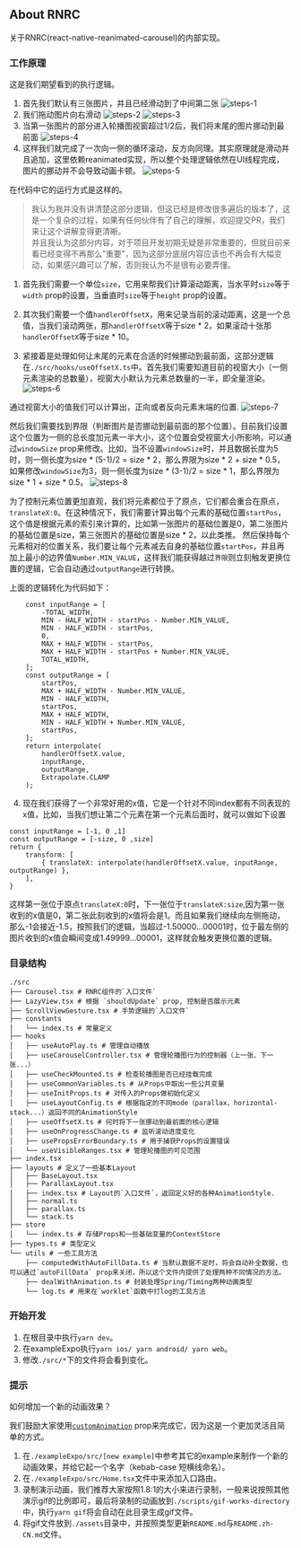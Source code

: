 ## About RNRC
关于RNRC(react-native-reanimated-carousel)的内部实现。

### 工作原理
这是我们期望看到的执行逻辑。

1. 首先我们默认有三张图片，并且已经滑动到了中间第二张
![steps-1](./assets/steps-1.png)
2. 我们拖动图片向右滑动
![steps-2](./assets/steps-2.png)
![steps-3](./assets/steps-3.png)
3. 当第一张图片的部分进入轮播图视窗超过1/2后，我们将末尾的图片挪动到最前面
![steps-4](./assets/steps-4.png)
4. 这样我们就完成了一次向一侧的循环滚动，反方向同理。其实原理就是滑动并且追加，这里依赖reanimated实现，所以整个处理逻辑依然在UI线程完成，图片的挪动并不会导致动画卡顿。
![steps-5](./assets/steps-5.png)

在代码中它的运行方式是这样的。  

> 我认为我并没有讲清楚这部分逻辑，但这已经是修改很多遍后的版本了，这是一个复杂的过程，如果有任何伙伴有了自己的理解，欢迎提交PR，我们来让这个讲解变得更清晰。  
> 并且我认为这部分内容，对于项目开发初期无疑是非常重要的，但就目前来看已经变得不再那么"重要"，因为这部分底层内容应该也不再会有大幅变动，如果感兴趣可以了解，否则我认为不是很有必要弄懂。

1. 首先我们需要一个单位`size`，它用来帮我们计算滚动距离，当水平时`size`等于`width` prop的设置，当垂直时`size`等于`height` prop的设置。

2. 其次我们需要一个值`handlerOffsetX`，用来记录当前的滚动距离，这是一个总值，当我们滚动两张，那`handlerOffsetX`等于size * 2，如果滚动十张那`handlerOffsetX`等于size * 10。

3. 紧接着是处理如何让末尾的元素在合适的时候挪动到最前面，这部分逻辑在`./src/hooks/useOffsetX.ts`中。首先我们需要知道目前的视窗大小（一侧元素渲染的总数量），视窗大小默认为元素总数量的一半，即全量渲染。
![steps-6](./assets/steps-6.jpg)

通过视窗大小的值我们可以计算出，正向或者反向元素末端的位置.
![steps-7](./assets/steps-7.jpg)

然后我们需要找到界限（判断图片是否挪动到最前面的那个位置）。目前我们设置这个位置为一侧的总长度加元素一半大小，这个位置会受视窗大小所影响，可以通过`windowSize` prop来修改。比如，当不设置`windowSize`时，并且数据长度为5时，则一侧长度为size * (5-1)/2 = size * 2，那么界限为size * 2 + size * 0.5，如果修改`windowSize`为3，则一侧长度为size * (3-1)/2 = size * 1，那么界限为size * 1 + size * 0.5。
![steps-8](./assets/steps-8.jpeg)

为了控制元素位置更加直观，我们将元素都位于了原点，它们都会重合在原点，`translateX:0`。在这种情况下，我们需要计算出每个元素的基础位置`startPos`，这个值是根据元素的索引来计算的，比如第一张图片的基础位置是0，第二张图片的基础位置是size，第三张图片的基础位置是size * 2，以此类推。 然后保持每个元素相对的位置关系，我们要让每个元素减去自身的基础位置`startPos`，并且再加上最小的边界值`Number.MIN_VALUE`，这样我们能获得越过`界限`则立刻触发更换位置的逻辑，它会自动通过`outputRange`进行转换。

上面的逻辑转化为代码如下：

```tsx
    const inputRange = [
        -TOTAL_WIDTH,
        MIN - HALF_WIDTH - startPos - Number.MIN_VALUE,
        MIN - HALF_WIDTH - startPos,
        0,
        MAX + HALF_WIDTH - startPos,
        MAX + HALF_WIDTH - startPos + Number.MIN_VALUE,
        TOTAL_WIDTH,
    ];
    const outputRange = [
        startPos,
        MAX + HALF_WIDTH - Number.MIN_VALUE,
        MIN - HALF_WIDTH,
        startPos,
        MAX + HALF_WIDTH,
        MIN - HALF_WIDTH + Number.MIN_VALUE,
        startPos,
    ];
    return interpolate(
        handlerOffsetX.value,
        inputRange,
        outputRange,
        Extrapolate.CLAMP
    );
```

4. 现在我们获得了一个非常好用的x值，它是一个针对不同index都有不同表现的x值，比如，当我们想让第二个元素在第一个元素后面时，就可以做如下设置
```tsx
const inputRange = [-1, 0 ,1]
const outputRange = [-size, 0 ,size]
return {
    transform: [
        { translateX: interpolate(handlerOffsetX.value, inputRange, outputRange) },
    ],
}
```
这样第一张位于原点`translateX:0`时，下一张位于`translateX:size`,因为第一张收到的x值是0，第二张此刻收到的x值将会是1。而且如果我们继续向左侧拖动，那么-1会接近-1.5，按照我们的逻辑，当超过-1.50000...00001时，位于最左侧的图片收到的x值会瞬间变成1.49999...00001，这样就会触发更换位置的逻辑。


### 目录结构
```
./src
├── Carousel.tsx # RNRC组件的`入口文件`
├── LazyView.tsx # 根据 `shouldUpdate` prop, 控制是否展示元素
├── ScrollViewGesture.tsx # 手势逻辑的`入口文件`
├── constants
│   └── index.ts # 常量定义
├── hooks
│   ├── useAutoPlay.ts # 管理自动播放
│   ├── useCarouselController.tsx # 管理轮播图行为的控制器（上一张、下一张...）
│   ├── useCheckMounted.ts # 检查轮播图是否已经挂载完成
│   ├── useCommonVariables.ts # 从Props中取出一些公共变量
│   ├── useInitProps.ts # 对传入的Props做初始化定义
│   ├── useLayoutConfig.ts # 根据指定的不同mode（parallax、horizontal-stack...）返回不同的AnimationStyle
│   ├── useOffsetX.ts # 何时将下一张挪动到最前面的核心逻辑
│   ├── useOnProgressChange.ts # 监听滚动进度变化
│   ├── usePropsErrorBoundary.ts # 用于捕获Props的设置错误
│   └── useVisibleRanges.tsx # 管理轮播图的可见范围
├── index.tsx
├── layouts # 定义了一些基本Layout
│   ├── BaseLayout.tsx
│   ├── ParallaxLayout.tsx
│   ├── index.tsx # Layout的`入口文件`，返回定义好的各种AnimationStyle.
│   ├── normal.ts
│   ├── parallax.ts
│   └── stack.ts
├── store
│   └── index.ts # 存储Props和一些基础变量的ContextStore
├── types.ts # 类型定义
└── utils # 一些工具方法
    ├── computedWithAutoFillData.ts # 当默认数据不足时，将会自动补全数据，也可以通过`autoFillData` prop来关闭，所以这个文件内提供了处理两种不同情况的方法。
    ├── dealWithAnimation.ts # 封装处理Spring/Timing两种动画类型
    └── log.ts # 用来在`worklet`函数中打log的工具方法
```

### 开始开发
1. 在根目录中执行`yarn dev`。
2. 在exampleExpo执行`yarn ios/ yarn android/ yarn web`。
3. 修改`./src/*`下的文件将会看到变化。

### 提示

如何增加一个新的动画效果？ 

我们鼓励大家使用[`customAnimation`](./custom-animation.zh-CN.md) prop来完成它，因为这是一个更加灵活且简单的方式。 

1. 在`./exampleExpo/src/[new example]`中参考其它的example来制作一个新的动画效果，并给它起一个名字（kebab-case 短横线命名）。
2. 在`./exampleExpo/src/Home.tsx`文件中来添加入口路由。
3. 录制演示动画，我们推荐大家按照1.8:1的大小来进行录制，一般来说按照其他演示gif的比例即可，最后将录制的动画放到`./scripts/gif-works-directory`中，执行`yarn gif`将会自动在此目录生成gif文件。
4. 将gif文件放到`./assets`目录中，并按照类型更新`README.md`与`README.zh-CN.md`文件。

